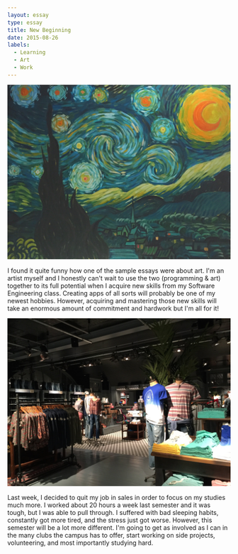 ```yaml
---
layout: essay
type: essay
title: New Beginning
date: 2015-08-26
labels:
  - Learning
  - Art
  - Work
---
```


<img src="../images/MyArt.jpg" style="max-width:100%;">

  I found it quite funny how one of the sample essays were about art. I'm an artist myself and I 
honestly can't wait to use the two (programming & art) together to its full potential when I acquire new skills from my 
Software Engineering class. Creating apps of all sorts will probably be one of my newest hobbies. However, acquiring and mastering those 
new skills will take an enormous amount of commitment and hardwork but I'm all for it! 

<img src="../images/instore.jpg" style="max-width:100%;"> 

  Last week, I decided to quit my job in sales in order to focus on my studies much more. I worked about 20 hours a week last
semester and it was tough, but I was able to pull through. I suffered with bad sleeping habits, constantly got more tired, and
the stress just got worse. However, this semester will be a lot more different. I'm going to get as involved as I can in the many
clubs the campus has to offer, start working on side projects, volunteering, and most importantly studying hard. 


